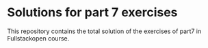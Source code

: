# Solutions for part 7 exercises
This repository contains the total solution of the exercises of part7 in Fullstackopen course.
